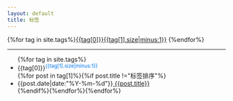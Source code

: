 ```yaml
---
layout: default
title: 标签
---
```


<div>
{%for tag in site.tags%}<a class="tagbox" href="#{{tag[0]}}">{{tag[0]}}<span>{{tag[1].size|minus:1}}</span></a> {%endfor%}
</div>

<hr>
<ul class="listing">
{%for tag in site.tags%}<li class="listing-seperator" id="{{tag[0]}}">{{tag[0]}}<sup style="color:#07e">{{tag[1].size|minus:1}}</sup></li>
{%for post in tag[1]%}{%if post.title !="标签排序"%}<li class="listing-item"><time>{{post.date|date:"%Y-%m-%d"}}</time><a href="{{site.url}}{{post.url}}"> {{post.title}}</a></li>{%endif%}{%endfor%}{%endfor%}
</ul>
